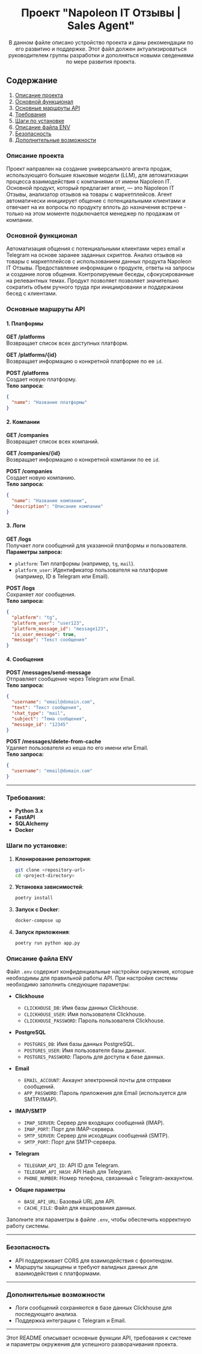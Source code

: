 <div align='center'>
  <h1>Проект "Napoleon IT Отзывы | Sales Agent"</h1>
  <p>В данном файле описано устройство проекта и даны рекомендации по его развитию и поддержке. Этот файл должен актуализироваться руководителем группы разработки и дополняться новыми сведениями по мере развития проекта.</p>
</div>

## Содержание
 
1. [Описание проекта](#Описание-проекта)
2. [Основной функционал](#Основной-функционал)
3. [Основные маршруты API](#Основные-маршруты-API)
4. [Требования](#Требования)
5. [Шаги по установке](#Шаги-по-установке)
6. [Описание файла ENV](#Описание-файла-ENV)
7. [Безопасность](#Безопасность)
8. [Дополнительные возможности](#Дополнительные-возможности)


### Описание проекта
Проект направлен на создание универсального агента продаж, использующего большие языковые модели (LLM), для автоматизации процесса взаимодействия с компаниями от имени Napoleon IT. Основной продукт, который предлагает агент, — это Napoleon IT Отзывы, анализатор отзывов на товары с маркетплейсов. Агент автоматически инициирует общение с потенциальными клиентами и отвечает на их вопросы по продукту вплоть до назначения встречи - только на этом моменте подключается менеджер по продажам от компании.

### Основной функционал
Автоматизация общения с потенциальными клиентами через email и Telegram на основе заранее заданных скриптов.
Анализ отзывов на товары с маркетплейсов с использованием данных продукта Napoleon IT Отзывы.
Предоставление информации о продукте, ответы на запросы и создание логов общения.
Контролируемые беседы, сфокусированные на релевантных темах.
Продукт позволяет позволяет значительно сократить объем ручного труда при инициировании и поддержании бесед с клиентами.

### Основные маршруты API

#### 1. Платформы

**GET /platforms**  
Возвращает список всех доступных платформ.

**GET /platforms/{id}**  
Возвращает информацию о конкретной платформе по ее `id`.

**POST /platforms**  
Создает новую платформу.  
**Тело запроса:**
```json
{
  "name": "Название платформы"
}
```

#### 2. Компании

**GET /companies**  
Возвращает список всех компаний.

**GET /companies/{id}**  
Возвращает информацию о конкретной компании по ее `id`.

**POST /companies**  
Создает новую компанию.  
**Тело запроса:**
```json
{
  "name": "Название компании",
  "description": "Описание компании"
}
```

#### 3. Логи

**GET /logs**  
Получает логи сообщений для указанной платформы и пользователя.  
**Параметры запроса:**
- `platform`: Тип платформы (например, `tg`, `mail`).
- `platform_user`: Идентификатор пользователя на платформе (например, ID в Telegram или Email).

**POST /logs**  
Сохраняет лог сообщения.  
**Тело запроса:**
```json
{
  "platform": "tg",
  "platform_user": "user123",
  "platform_message_id": "message123",
  "is_user_message": true,
  "message": "Текст сообщения"
}
```

#### 4. Сообщения

**POST /messages/send-message**  
Отправляет сообщение через Telegram или Email.  
**Тело запроса:**
```json
{
  "username": "email@domain.com",
  "text": "Текст сообщения",
  "chat_type": "mail",
  "subject": "Тема сообщения",
  "message_id": "12345"
}
```

**POST /messages/delete-from-cache**  
Удаляет пользователя из кеша по его имени или Email.  
**Тело запроса:**
```json
{
  "username": "email@domain.com"
}
```

---

### Требования:
- **Python 3.x**
- **FastAPI**
- **SQLAlchemy**
- **Docker**

### Шаги по установке:

1. **Клонирование репозитория**:
   ```bash
   git clone <repository-url>
   cd <project-directory>
   ```

2. **Установка зависимостей**:
   ```bash
   poetry install
   ```

3. **Запуск с Docker**:
   ```bash
   docker-compose up
   ```

4. **Запуск приложения**:
   ```bash
   poetry run python app.py
   ```


### Описание файла ENV

Файл `.env` содержит конфиденциальные настройки окружения, которые необходимы для правильной работы API. При настройке системы необходимо заполнить следующие параметры:

- **Clickhouse**
  - `CLICKHOUSE_DB`: Имя базы данных Clickhouse.
  - `CLICKHOUSE_USER`: Имя пользователя Clickhouse.
  - `CLICKHOUSE_PASSWORD`: Пароль пользователя Clickhouse.

- **PostgreSQL**
  - `POSTGRES_DB`: Имя базы данных PostgreSQL.
  - `POSTGRES_USER`: Имя пользователя базы данных.
  - `POSTGRES_PASSWORD`: Пароль для доступа к базе данных.

- **Email**
  - `EMAIL_ACCOUNT`: Аккаунт электронной почты для отправки сообщений.
  - `APP_PASSWORD`: Пароль приложения для Email (используется для SMTP/IMAP).

- **IMAP/SMTP**
  - `IMAP_SERVER`: Сервер для входящих сообщений (IMAP).
  - `IMAP_PORT`: Порт для IMAP-сервера.
  - `SMTP_SERVER`: Сервер для исходящих сообщений (SMTP).
  - `SMTP_PORT`: Порт для SMTP-сервера.

- **Telegram**
  - `TELEGRAM_API_ID`: API ID для Telegram.
  - `TELEGRAM_API_HASH`: API Hash для Telegram.
  - `PHONE_NUMBER`: Номер телефона, связанный с Telegram-аккаунтом.

- **Общие параметры**
  - `BASE_API_URL`: Базовый URL для API.
  - `CACHE_FILE`: Файл для кеширования данных.

Заполните эти параметры в файле `.env`, чтобы обеспечить корректную работу системы.

---

### Безопасность

- API поддерживает CORS для взаимодействия с фронтендом.
- Маршруты защищены и требуют валидных данных для взаимодействия с платформами.

---

### Дополнительные возможности

- Логи сообщений сохраняются в базе данных Clickhouse для последующего анализа.
- Поддержка интеграции с Telegram и Email.

--- 

Этот README описывает основные функции API, требования к системе и параметры окружения для успешного разворачивания проекта.
